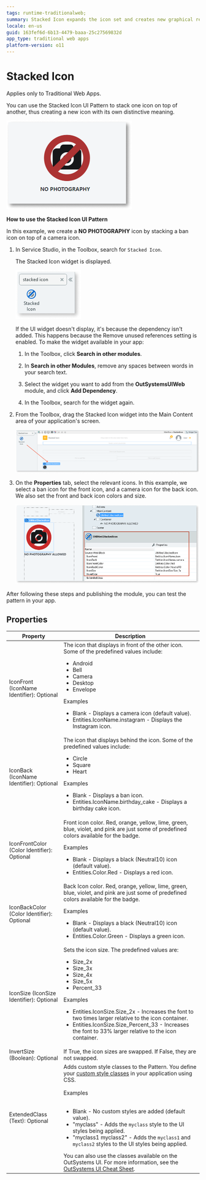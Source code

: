 ```yaml
---
tags: runtime-traditionalweb; 
summary: Stacked Icon expands the icon set and creates new graphical representation of concepts.
locale: en-us
guid: 163fef6d-6b13-4479-baaa-25c27569832d
app_type: traditional web apps
platform-version: o11
---
```


# Stacked Icon

<div class="info" markdown="1">

Applies only to Traditional Web Apps.

</div>

You can use the Stacked Icon UI Pattern to stack one icon on top of another, thus creating a new icon with its own distinctive meaning.

![](<images/stackedicon-8-ss.png>)

**How to use the Stacked Icon UI Pattern**

In this example, we create a **NO PHOTOGRAPHY** icon by stacking a ban icon on top of a camera icon.

1. In Service Studio, in the Toolbox, search for `Stacked Icon`.

    The Stacked Icon widget is displayed.

    ![](<images/stackedicon-9-ss.png>)

    If the UI widget doesn't display, it's because the dependency isn't added. This happens because the Remove unused references setting is enabled. To make the widget available in your app:

    1. In the Toolbox, click **Search in other modules**.

    1. In **Search in other Modules**, remove any spaces between words in your search text.
    
    1. Select the widget you want to add from the **OutSystemsUIWeb** module, and click **Add Dependency**. 
    
    1. In the Toolbox, search for the widget again.

1. From the Toolbox, drag the Stacked Icon widget into the Main Content area of your application's screen.

    ![](<images/stackedicon-10-ss.png>)

1. On the **Properties** tab, select the relevant icons. In this example, we select a ban icon for the front icon, and a camera icon for the back icon. We also set the front and back icon colors and size.

    ![](<images/stackedicon-7-ss.png>)

After following these steps and publishing the module, you can test the pattern in your app.

## Properties

| **Property**                                | **Description**                                                                                                                                                                                                                                                                                                                                                                                                                                                                                                                                                                                                                    |
|---------------------------------------------|------------------------------------------------------------------------------------------------------------------------------------------------------------------------------------------------------------------------------------------------------------------------------------------------------------------------------------------------------------------------------------------------------------------------------------------------------------------------------------------------------------------------------------------------------------------------------------------------------------------------------------|
| IconFront (IconName Identifier): Optional   | The icon that displays in front of the other icon. Some of the predefined values include:<p><ul><li>Android</li><li>Bell</li><li>Camera</li><li>Desktop</li><li>Envelope</li></ul></p><p>Examples <ul><li>Blank - Displays a camera icon (default value).</li><li>Entities.IconName.instagram - Displays the Instagram icon.</li></ul></p>                                                                                                                                                                                                                                                                                         |
| IconBack (IconName Identifier): Optional    | The icon that displays behind the icon. Some of the predefined values include:<p><ul><li>Circle</li><li>Square</li><li>Heart</li></ul></p><p>Examples <ul><li>Blank - Displays a ban icon.</li><li>Entities.IconName.birthday_cake - Displays a birthday cake icon.</li></ul></p>                                                                                                                                                                                                                                                                                                                                                  |
| IconFrontColor (Color Identifier): Optional | Front icon color. Red, orange, yellow, lime, green, blue, violet, and pink are just some of predefined colors available for the badge. <p>Examples <ul><li>Blank - Displays a black (Neutral10) icon (default value).</li><li>Entities.Color.Red - Displays a red icon.</li></ul></p>                                                                                                                                                                                                                                                                                                                                              |
| IconBackColor (Color Identifier): Optional  | Back Icon color. Red, orange, yellow, lime, green, blue, violet, and pink are just some of predefined colors available for the badge. <p>Examples <ul><li>Blank - Displays a black (Neutral10) icon (default value).</li><li>Entities.Color.Green - Displays a green icon.</li></ul></p>                                                                                                                                                                                                                                                                                                                                           |
| IconSize (IconSize Identifier): Optional    | Sets the icon size. The predefined values are:<p><ul><li>Size_2x</li><li>Size_3x</li><li>Size_4x</li><li>Size_5x</li><li>Percent_33</li></ul></p><p>Examples <ul><li>Entities.IconSize.Size_2x - Increases the font to two times larger relative to the icon container.</li><li>Entities.IconSize.Size_Percent_33 - Increases the font to 33% larger relative to the icon container.</li></ul></p>                                                                                                                                                                                                                                 |
| InvertSize (Boolean): Optional              | If True, the icon sizes are swapped. If False, they are not swapped.                                                                                                                                                                                                                                                                                                                                                                                                                                                                                                                                                               |
| ExtendedClass (Text): Optional              | Adds custom style classes to the Pattern. You define your [custom style classes](../../../look-feel/css.md) in your application using CSS.<br/><br/>Examples<br/><br/> <ul><li>Blank - No custom styles are added (default value).</li><li>"myclass" - Adds the ``myclass`` style to the UI styles being applied.</li><li>"myclass1 myclass2" - Adds the ``myclass1`` and ``myclass2`` styles to the UI styles being applied.</li></ul>You can also use the classes available on the OutSystems UI. For more information, see the [OutSystems UI Cheat Sheet](https://outsystemsui.outsystems.com/OutSystemsUIWebsite/CheatSheet). |
